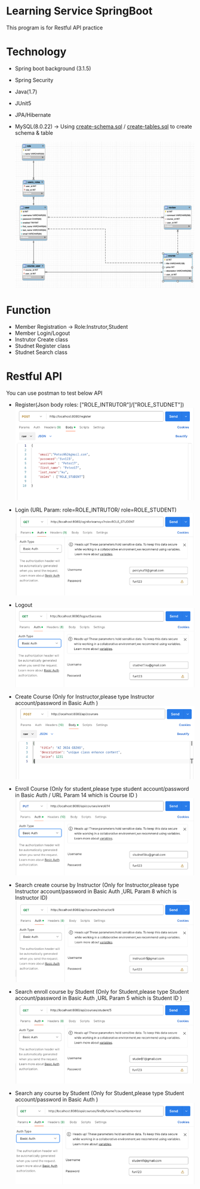 # Learning Service SpringBoot

This program is for Restful API practice

# Technology

- Spring boot background (3.1.5)
- Spring Security
- Java(1.7)
- JUnit5
- JPA/Hibernate
- MySQL(8.0.22) -> Using [create-schema.sql](https://github.com/percyku/learning-server-springboot/blob/master/create-schema.sql) / [create-tables.sql](https://github.com/percyku/learning-server-springboot/blob/master/create-tables.sql) to create schema & table

  [<img src="images/relative-table.png">](https://github.com/percyku/learning-server-springboot/blob/master/images/relative-table.png)

# Function

- Member Registration -> Role:Instrutor,Student
- Member Login/Logout
- Instrutor Create class
- Studnet Register class
- Studnet Search class

# Restful API

You can use postman to test below API

- Register(Json body roles: ["ROLE_INTRUTOR"]/["ROLE_STUDNET"])
  [<img src="images/register.png">](https://github.com/percyku/learning-server-springboot/blob/master/images/register.png)

- Login (URL Param: role=ROLE_INTRUTOR/ role=ROLE_STUDENT)
  [<img src="images/login.png">](https://github.com/percyku/learning-server-springboot/blob/master/images/login.png)

- Logout
  [<img src="images/logout.png">](https://github.com/percyku/learning-server-springboot/blob/master/imags/logout.png)

- Create Course (Only for Instructor,please type Instructor account/password in Basic Auth )
  [<img src="images/create-course.png">](https://github.com/percyku/learning-server-springboot/blob/master/imags/create-course.png)

- Enroll Course (Only for student,please type student account/password in Basic Auth / URL Param 14 which is Course ID )
  [<img src="images/eroll-course.png">](https://github.com/percyku/learning-server-springboot/blob/master/imags/eroll-course.png)

- Search create course by Instructor (Only for Instructor,please type Instructor account/password in Basic Auth ,URL Param 8 which is Instructor ID)
  [<img src="images/search-create-course.png">](https://github.com/percyku/learning-server-springboot/blob/master/imags/search-create-course.png)

- Search enroll course by Student (Only for Student,please type Student account/password in Basic Auth ,URL Param 5 which is Student ID )
  [<img src="images/search-enroll-course.png">](https://github.com/percyku/learning-server-springboot/blob/master/imags/search-enroll-course.png)

- Search any course by Student (Only for Student,please type Student account/password in Basic Auth )
  [<img src="images/search-any-course.png">](https://github.com/percyku/learning-server-springboot/blob/master/imags/search-any-course.png)
